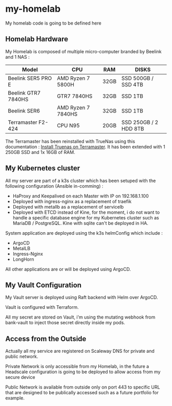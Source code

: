 # my-homelab
My homelab code is going to be defined here

## Homelab Hardware

My Homelab is composed of multiple micro-computer branded by Beelink and 1 NAS : 

| Model               | CPU                | RAM  | DISKS                 |
| ------------------- | ------------------ | ---- | --------------------- |
| Beelink SER5 PRO E  | AMD Ryzen 7 5800H  | 32GB | SSD 500GB / SSD 4TB   |
| Beelink GTR7 7840HS | GTR7 7840HS        | 32GB | SSD 1TB               |
| Beelink SER6        | AMD Ryzen 7 7840HS | 32GB | SSD 1TB               |
| Terramaster F2-424  | CPU N95            | 20GB | SSD 250GB / 2 HDD 8TB |

The Terramaster has been reinstalled with TrueNas using this documentation : [Install Truenas on Terramaster](https://nascompares.com/2022/08/10/how-to-install-truenas-core-on-your-terramaster-nas/). It has been extended with 1 250GB SSD and 1x 16GB of RAM.

## My Kubernetes cluster

All my server are part of a k3s cluster which has been setuped with the following configuration (Ansible in-comming) : 

- HaProxy and Keepalived on each Master with IP on 192.168.1.100
- Deployed with ingress-nginx as a replacement of traefik
- Deployed with metallb as a replacement of servicelb
- Deployed with ETCD instead of Kine, for the moment, i do not want to handle a specific database engine for my Kubernetes cluster such as MariaDB / PostgreSQL. Kine with sqlite can't be deployed in HA.

System application are deployed using the k3s helmConfig which include : 

- ArgoCD
- MetalLB
- Ingress-Nginx
- LongHorn

All other applications are or will be deployed using ArgoCD.

## My Vault Configuration

My Vault server is deployed using Raft backend with Helm over ArgoCD.

Vault is configured with Terraform.

All my secret are stored on Vault, i'm using the mutating webhook from bank-vault to inject those secret directly inside my pods.

## Access from the Outside

Actually all my service are registered on Scaleway DNS for private and public network.

Private Network is only accessible from my Homelab, in the future a Headscale configuration is going to be deployed to allow access from my secure device

Public Network is available from outside only on port 443 to specific URL that are designed to be publically accessed such as a future portfolio for example.
